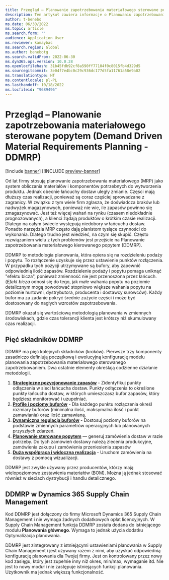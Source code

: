 ```yaml
---
title: Przegląd – Planowanie zapotrzebowania materiałowego sterowane popytem (Demand Driven Material Requirements Planning - DDMRP)
description: Ten artykuł zawiera informacje o Planowaniu zapotrzebowania materiałowego kierowanego popytem (DDMRP), metodologii planowania, która opiera się na rozdzieleniu podaży i popytu.
author: t-benebo
ms.date: 06/30/2022
ms.topic: article
ms.search.form: ''
audience: Application User
ms.reviewer: kamaybac
ms.search.region: Global
ms.author: benebotg
ms.search.validFrom: 2022-06-30
ms.dyn365.ops.version: 10.0.28
ms.openlocfilehash: 31b45fdb92cf8a590ff77104f0c8015fb4d329d5
ms.sourcegitcommit: 3e04f7e4bc0c29c936dc177d5fa11761a58e9a02
ms.translationtype: HT
ms.contentlocale: pl-PL
ms.lasthandoff: 10/18/2022
ms.locfileid: "9689496"
---
```

# <a name="demand-driven-material-requirements-planning-ddmrp-overview"></a>Przegląd – Planowanie zapotrzebowania materiałowego sterowane popytem (Demand Driven Material Requirements Planning - DDMRP)

[!include [banner](../../includes/banner.md)]
[!INCLUDE [preview-banner](../../includes/preview-banner.md)]
<!-- KFM: Preview until further notice -->

Od lat firmy stosują planowanie zapotrzebowania materiałowego (MRP) jako system obliczania materiałów i komponentów potrzebnych do wytworzenia produktu. Jednak obecnie łańcuchy dostaw uległy zmianie. Części mają dłuższy czas realizacji, ponieważ są coraz częściej sprowadzane z zagranicy. W związku z tym wiele firm zgłasza, że doświadcza braków lub nadwyżek magazynowych, ponieważ nie wie, ile zapasów powinno się zmagazynować. Jest też więcej wahań na rynku (czasem niedokładnie prognozowanych), a klienci żądają produktów o krótkim czasie realizacji. Dlatego na całym świecie występują niedobory w łańcuchu dostaw. Ponadto narzędzia MRP często dają planistom tysiące czynności do wykonania. Dlatego trudno jest wiedzieć, na czym się skupić. Często rozwiązaniem wielu z tych problemów jest przejście na Planowanie zapotrzebowania materiałowego kierowanego popytem (DDMRP).

DDMRP to metodologia planowania, która opiera się na rozdzieleniu podaży i popytu. To rozłączenie uzyskuje się przez ustawienie punktów rozłączenia. W przypadku tych pozycji utrzymywane są bufory, aby zapewnić odpowiednią ilość zapasów. Rozdzielenie podaży i popytu pomaga uniknąć "efektu bicza", ponieważ zmienność nie jest przenoszona przez łańcuch. (*Efekt bicza* odnosi się do tego, jak małe wahania popytu na poziomie detalicznym mogą powodować stopniowo większe wahania popytu na poziomie hurtowni, dystrybutora, producenta i dostawcy surowców). Każdy bufor ma za zadanie pokryć średnie zużycie części i może być dostosowany do nagłych wzrostów zapotrzebowania.

DDMRP okazał się wartościową metodologią planowania w zmiennych środowiskach, gdzie czas tolerancji klienta jest krótszy niż skumulowany czas realizacji.

## <a name="the-five-components-of-ddmrp"></a>Pięć składników DDMRP

DDMRP ma pięć kolejnych składników (kroków). Pierwsze trzy komponenty zasadniczo definiują początkową i ewolucyjną konfigurację modelu planowania zapotrzebowania materiałowego sterowanego zapotrzebowaniem. Dwa ostatnie elementy określają codzienne działanie metodologii.

1. **[Strategiczne pozycjonowanie zapasów](ddmrp-inventory-positioning.md)** - Zidentyfikuj punkty odłączenia w sieci łańcucha dostaw. Punkty odłączenia to określone punkty łańcucha dostaw, w których umieszczasz bufor zapasów, który będziesz monitorować i uzupełniać.
2. **[Profile i poziomy buforów](ddmrp-buffer-profile-and-levels.md)** - Dla każdego punktu rozłączenia określ rozmiary buforów (minimalna ilość, maksymalna ilość i punkt zamawiania) oraz ilość zamawianą.
3. **[Dynamiczna regulacja buforów](ddmrp-buffer-profile-and-levels.md#dynamic-adjustments)** - Dostosuj poziomy buforów na podstawie zmiennych parametrów operacyjnych lub planowanych przyszłych zdarzeń.
4. **[Planowanie sterowane popytem](ddmrp-planning.md)** — generuj zamówienia dostaw w razie potrzeby. Do tych zamówień dostawy należą zlecenia produkcyjne, zamówienia zakupu i zamówienia przeniesienia zapasów
5. **[Duża współpraca i widoczna realizacja](ddmrp-visual-and-collaborative-execution.md)** - Uruchom zamówienia na dostawy z pomocą wizualizacji.

DDMRP jest zwykle używany przez producentów, którzy mają wielopoziomowe zestawienia materiałów (BOM). Można ją jednak stosować również w sieciach dystrybucji i handlu detalicznego.

## <a name="ddmrp-in-dynamics-365-supply-chain-management"></a>DDMRP w Dynamics 365 Supply Chain Management

Kod DDMRP jest dołączony do firmy Microsoft Dynamics 365 Supply Chain Management i nie wymaga żadnych dodatkowych opłat licencyjnych. W Supply Chain Management funkcja DDMRP została dodana do istniejącego modułu **Planowania głównego**. Wymaga to jednak użycia dodatku Optymalizacja planowania. 

DDMRP jest zintegrowany z istniejącymi ustawieniami planowania w Supply Chain Management i jest używany razem z nimi, aby uzyskać odpowiednią konfigurację planowania dla Twojej firmy. Jest on kontrolowany przez nowy kod zasięgu, który jest zupełnie inny niż okres, min/max, wymaganie itd. Nie jest to nowy moduł i nie zastępuje istniejących funkcji planowania. Użytkownik ma jednak większą funkcjonalność.
